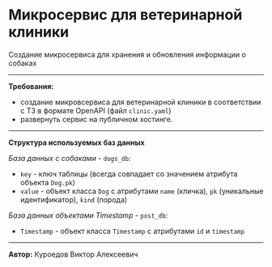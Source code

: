 # Микросервис для ветеринарной клиники
Создание микросервиса для хранения и обновления информации о собаках

----
**Требования:**
* создание микровсервиса для ветеринарной клиники в соответствии с ТЗ в формате OpenAPI (файл `clinic.yaml`)
* развернуть сервис на публичном хостинге.
---- 
**Структура используемых баз данных**

*База данных с собаками* - `dogs_db`:
* `key` - ключ таблицы (всегда совпадает со значением атрибута объекта `Dog.pk`)
* `value` - объект класса `Dog` с атрибутами `name` (кличка), `pk` (уникальные идентификатор), `kind` (порода)

*База данных объектами Timestamp* - `post_db`:
* `Timestamp` - объект класса `Timestamp` с атрибутами `id` и `timestamp`
---- 
**Автор:**
Куроедов Виктор Алексеевич


